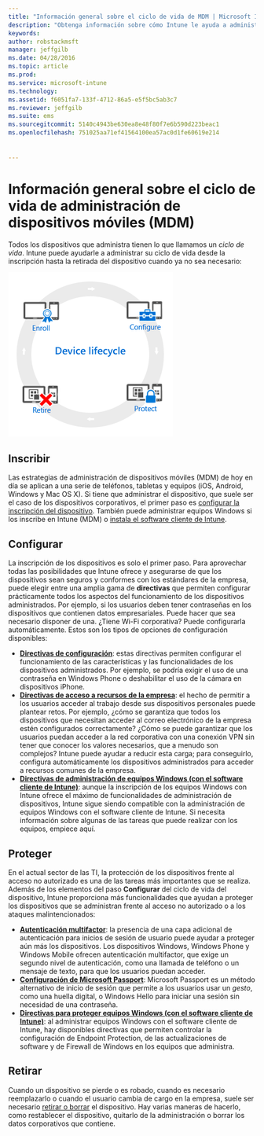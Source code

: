 ```yaml
---
title: "Información general sobre el ciclo de vida de MDM | Microsoft Intune"
description: "Obtenga información sobre cómo Intune le ayuda a administrar dispositivos a través de su ciclo de vida desde la inscripción pasando por la configuración hasta su posible retirada."
keywords: 
author: robstackmsft
manager: jeffgilb
ms.date: 04/28/2016
ms.topic: article
ms.prod: 
ms.service: microsoft-intune
ms.technology: 
ms.assetid: f6051fa7-133f-4712-86a5-e5f5bc5ab3c7
ms.reviewer: jeffgilb
ms.suite: ems
ms.sourcegitcommit: 5140c4943be630ea8e48f80f7e6b590d223beac1
ms.openlocfilehash: 751025aa71ef41564100ea57ac0d1fe60619e214


---
```


# Información general sobre el ciclo de vida de administración de dispositivos móviles (MDM)

Todos los dispositivos que administra tienen lo que llamamos un *ciclo de vida*. Intune puede ayudarle a administrar su ciclo de vida desde la inscripción hasta la retirada del dispositivo cuando ya no sea necesario:

![Ciclo de vida del dispositivo](./media/device-lifecycle.png "the Intune device lifecycle")

## Inscribir
Las estrategias de administración de dispositivos móviles (MDM) de hoy en día se aplican a una serie de teléfonos, tabletas y equipos (iOS, Android, Windows y Mac OS X). Si tiene que administrar el dispositivo, que suele ser el caso de los dispositivos corporativos, el primer paso es [configurar la inscripción del dispositivo](enroll-devices-in-microsoft-intune.md). También puede administrar equipos Windows si los inscribe en Intune (MDM) o [instala el software cliente de Intune](manage-windows-pcs-with-microsoft-intune.md).

## Configurar
La inscripción de los dispositivos es solo el primer paso. Para aprovechar todas las posibilidades que Intune ofrece y asegurarse de que los dispositivos sean seguros y conformes con los estándares de la empresa, puede elegir entre una amplia gama de **directivas** que permiten configurar prácticamente todos los aspectos del funcionamiento de los dispositivos administrados. Por ejemplo, si los usuarios deben tener contraseñas en los dispositivos que contienen datos empresariales. Puede hacer que sea necesario disponer de una. ¿Tiene Wi-Fi corporativa? Puede configurarla automáticamente. Estos son los tipos de opciones de configuración disponibles:

- [**Directivas de configuración**](manage-settings-and-features-on-your-devices-with-microsoft-intune-policies.md): estas directivas permiten configurar el funcionamiento de las características y las funcionalidades de los dispositivos administrados. Por ejemplo, se podría exigir el uso de una contraseña en Windows Phone o deshabilitar el uso de la cámara en dispositivos iPhone.
- [**Directivas de acceso a recursos de la empresa**](enable-access-to-company-resources-with-microsoft-intune.md): el hecho de permitir a los usuarios acceder al trabajo desde sus dispositivos personales puede plantear retos. Por ejemplo, ¿cómo se garantiza que todos los dispositivos que necesitan acceder al correo electrónico de la empresa estén configurados correctamente? ¿Cómo se puede garantizar que los usuarios puedan acceder a la red corporativa con una conexión VPN sin tener que conocer los valores necesarios, que a menudo son complejos? Intune puede ayudar a reducir esta carga; para conseguirlo, configura automáticamente los dispositivos administrados para acceder a recursos comunes de la empresa.
- [**Directivas de administración de equipos Windows (con el software cliente de Intune)**](common-windows-pc-management-tasks-with-the-microsoft-intune-computer-client.md): aunque la inscripción de los equipos Windows con Intune ofrece el máximo de funcionalidades de administración de dispositivos, Intune sigue siendo compatible con la administración de equipos Windows con el software cliente de Intune. Si necesita información sobre algunas de las tareas que puede realizar con los equipos, empiece aquí.

## Proteger
En el actual sector de las TI, la protección de los dispositivos frente al acceso no autorizado es una de las tareas más importantes que se realiza. Además de los elementos del paso **Configurar** del ciclo de vida del dispositivo, Intune proporciona más funcionalidades que ayudan a proteger los dispositivos que se administran frente al acceso no autorizado o a los ataques malintencionados:
- [**Autenticación multifactor**](protect-windows-devices-with-multi-factor-authentication.md): la presencia de una capa adicional de autenticación para inicios de sesión de usuario puede ayudar a proteger aún más los dispositivos. Los dispositivos Windows, Windows Phone y Windows Mobile ofrecen autenticación multifactor, que exige un segundo nivel de autenticación, como una llamada de teléfono o un mensaje de texto, para que los usuarios puedan acceder.
- [**Configuración de Microsoft Passport**](control-microsoft-passport-settings-on-devices-with-microsoft-intune.md): Microsoft Passport es un método alternativo de inicio de sesión que permite a los usuarios usar un *gesto*, como una huella digital, o Windows Hello para iniciar una sesión sin necesidad de una contraseña.
- [**Directivas para proteger equipos Windows (con el software cliente de Intune)**](policies-to-protect-windows-pcs-in-microsoft-intune.md): al administrar equipos Windows con el software cliente de Intune, hay disponibles directivas que permiten controlar la configuración de Endpoint Protection, de las actualizaciones de software y de Firewall de Windows en los equipos que administra.

## Retirar
Cuando un dispositivo se pierde o es robado, cuando es necesario reemplazarlo o cuando el usuario cambia de cargo en la empresa, suele ser necesario [retirar o borrar](use-remote-wipe-to-help-protect-data-using-microsoft-intune.md) el dispositivo. Hay varias maneras de hacerlo, como restablecer el dispositivo, quitarlo de la administración o borrar los datos corporativos que contiene.



<!--HONumber=Jun16_HO4-->


